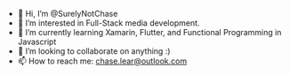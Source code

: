 - 👋 Hi, I’m @SurelyNotChase
- 👀 I’m interested in Full-Stack media development.
- 🌱 I’m currently learning Xamarin, Flutter, and Functional Programming in Javascript
- 💞️ I’m looking to collaborate on anything :)
- 📫 How to reach me: chase.lear@outlook.com

<!---
SurelyNotChase/SurelyNotChase is a ✨ special ✨ repository because its `README.md` (this file) appears on your GitHub profile.
You can click the Preview link to take a look at your changes.
--->
